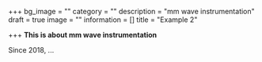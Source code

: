 +++
bg_image = ""
category = ""
description = "mm wave instrumentation"
draft = true
image = ""
information = []
title = "Example 2"

+++
**This is about mm wave instrumentation**

Since 2018, ...